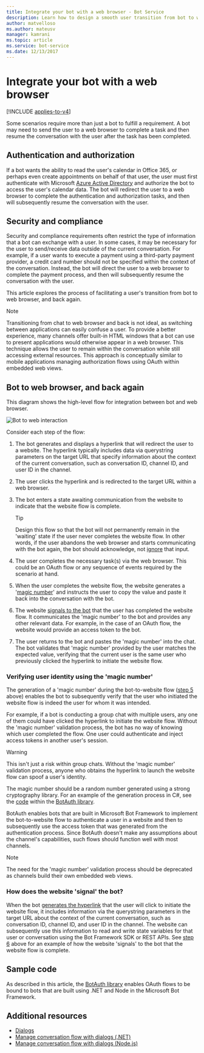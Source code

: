 ```yaml
---
title: Integrate your bot with a web browser - Bot Service
description: Learn how to design a smooth user transition from bot to web browser and back again.
author: matvelloso
ms.author: mateusv
manager: kamrani
ms.topic: article
ms.service: bot-service
ms.date: 12/13/2017
---
```


# Integrate your bot with a web browser

[!INCLUDE [applies-to-v4](includes/applies-to-v4-current.md)]

Some scenarios require more than just a bot to fulfill a requirement. A bot may need to send the user to a web browser to complete a task and then resume the conversation with the user after the task has been completed.

## Authentication and authorization
If a bot wants the ability to read the user's calendar in Office 365, or perhaps even create appointments on behalf of that user, the user must first authenticate with Microsoft [Azure Active Directory](/azure/active-directory) and authorize the bot to access the user's calendar data. The bot will redirect the user to a web browser to complete the authentication and authorization tasks, and then will subsequently resume the conversation with the user.

## Security and compliance
Security and compliance requirements often restrict the type of information that a bot can exchange with a user. In some cases, it may be necessary for the user to send/receive data outside of the current conversation. For example, if a user wants to execute a payment using a third-party payment provider, a credit card number should not be specified within the context of the conversation. Instead, the bot will direct the user to a web browser to complete the payment process, and then will subsequently resume the conversation with the user.

This article explores the process of facilitating a user's transition from bot to web browser, and back again.

> [!NOTE]
> Transitioning from chat to web browser and back is not ideal, as switching between
> applications can easily confuse a user. To provide a better experience, many channels
> offer built-in HTML windows that a bot can use to present applications would otherwise
> appear in a web browser. This technique allows the user to remain within the conversation
> while still accessing external resources. This approach is conceptually similar to mobile
> applications managing authorization flows using OAuth within embedded web views.

## Bot to web browser, and back again

This diagram shows the high-level flow for integration between bot and web browser.

![Bot to web interaction](~/media/bot-service-design-pattern-integrate-browser/bot-to-web1.png)

Consider each step of the flow:

1. <a id="generate-hyperlink"></a>The bot generates and displays a hyperlink that will redirect the user to a website. The hyperlink typically includes data via querystring parameters on the target URL that specify information about the context of the current conversation, such as conversation ID, channel ID, and user ID in the channel.

2. The user clicks the hyperlink and is redirected to the target URL within a web browser.

3. The bot enters a state awaiting communication from the website to indicate that the website flow is complete.  
   > [!TIP]
   > Design this flow so that the bot will not permanently remain in the 'waiting' state if
   > the user never completes the website flow. In other words, if the user abandons the web
   > browser and starts communicating with the bot again, the bot should acknowledge, not [ignore](~/bot-service-design-navigation.md#the-mysterious-bot)
   > that input.

4. The user completes the necessary task(s) via the web browser. This could be an OAuth flow or any sequence of events required by the scenario at hand.

5. <a id="generate-magic-number"></a>When the user completes the website flow, the website generates a '[magic number](#verify-identity)' and instructs the user to copy the value and paste it back into the conversation with the bot.

6. <a id="signal-to-bot"></a>The website [signals to the bot](#website-signal-to-bot) that the user has completed the website flow. It communicates the 'magic number' to the bot and provides any other relevant data. For example, in the case of an OAuth flow, the website would provide an access token to the bot.

7. The user returns to the bot and pastes the 'magic number' into the chat. The bot validates that 'magic number' provided by the user matches the expected value, verifying that the current user is the same user who previously clicked the hyperlink to initiate the website flow.

### <a id="verify-identity"></a> Verifying user identity using the 'magic number'

The generation of a 'magic number' during the bot-to-website flow ([step 5](#generate-magic-number) above) enables the bot to subsequently verify that the user who initiated the website flow is indeed the user for whom it was intended.

For example, if a bot is conducting a group chat with multiple users, any one of them could have clicked the hyperlink to initiate the website flow. Without the 'magic number' validation process, the bot has no way of knowing which user completed the flow. One user could authenticate and inject access tokens in another user's session.

> [!WARNING]
> This isn't just a risk within group chats. Without the 'magic number' validation process, anyone who obtains the hyperlink to launch the website flow can spoof a user's identity.

The magic number should be a random number generated using a strong cryptography library. For an example of the generation process in C#, see the [code](https://github.com/MicrosoftDX/botauth/tree/master/CSharp) within the [BotAuth library](https://www.nuget.org/packages/BotAuth).

BotAuth enables bots that are built in Microsoft Bot Framework to implement  the bot-to-website flow to authenticate a user in a website and then to subsequently use the access token  that was generated from the authentication process.  Since BotAuth doesn't make any assumptions about the channel's capabilities, such flows should function well with most channels.

> [!NOTE]
> The need for the 'magic number' validation process should be deprecated as channels build their own embedded web views.

### <a id="website-signal-to-bot"></a> How does the website 'signal' the bot?

When the bot [generates the hyperlink](#generate-hyperlink) that the user will click to initiate the website flow, 
it includes information via the querystring parameters in the target URL about the context of the current conversation, such as conversation ID, channel ID, and user ID in the channel. The website can subsequently use this information to read and write state variables for that user or conversation using the Bot Framework SDK or REST APIs. See [step 6](#signal-to-bot) above for an example of how the website 'signals' to the bot that the website flow is complete.

## Sample code

As described in this article, the [BotAuth library](https://github.com/MicrosoftDX/botauth) enables OAuth flows to be bound to bots that are built using .NET and Node in the Microsoft Bot Framework.

## Additional resources

- [Dialogs](~/dotnet/bot-builder-dotnet-dialogs.md)
- [Manage conversation flow with dialogs (.NET)](~/dotnet/bot-builder-dotnet-manage-conversation-flow.md)
- [Manage conversation flow with dialogs (Node.js)](~/nodejs/bot-builder-nodejs-manage-conversation-flow.md)

